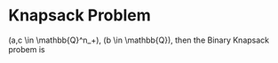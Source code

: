 # Knapsack Problem

\(a,c \in \mathbb{Q}^n_+\), \(b \in \mathbb{Q}\), then the Binary
Knapsack probem is
